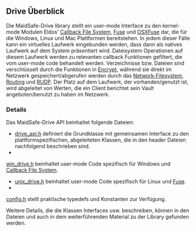 ## Drive Überblick

Die MaidSafe-Drive library stellt ein user-mode Interface zu den kernel-mode Modulen Eldos'
[Callback File System](https://www.eldos.com/cbfs/), [Fuse](http://fuse.sourceforge.net/) und [OSXFuse](http://osxfuse.github.io/) dar, die für die Windows, Linux und Mac Plattformen bereitstehen. In jedem dieser Fälle kann ein virtuelles Laufwerk eingebunden werden, dass dann als natives Laufwerk auf dem System präsentiert wird. Dateisystem Operationen auf diesem Laufwerk werden zu relevanten callback Funktionen gefiltert, die vom user-mode code behandelt werden. Verzeichnisse bzw. Dateien sind verschlüsselt durch die Funktionen in [Encrypt](https://github.com/maidsafe/MaidSafe-Encrypt/wiki), während sie direkt im Netzwerk gespeichert/abgerufen werden durch das [Network-Filesystem](https://github.com/maidsafe/MaidSafe-Network-Filesystem/wiki), [Routing](https://github.com/maidsafe/MaidSafe-Routing/wiki) und [RUDP](https://github.com/maidsafe/MaidSafe-RUDP/wiki). Der Platz auf dem Laufwerk, der vorhanden/genutzt ist, wird abgeleitet von Werten, die ein Client berichtet sein Vault angeboten/benutzt zu haben im Netzwerk.





### Details

Das MaidSafe-Drive API beinhaltet folgende Dateien:

* [drive_api.h](https://github.com/maidsafe/MaidSafe-Drive/blob/master/include/maidsafe/drive/drive_api.h) definiert die Grundklasse mit gemeinsamen Interface zu den plattformspezifischen, abgeleiteten Klassen, die in den header Dateien nachfolgend beschrieben sind.
*
 [win_drive.h](https://github.com/maidsafe/MaidSafe-Drive/blob/master/include/maidsafe/drive/win_drive.h) beinhaltet user-mode Code spezifisch für Windows und [Callback File System](https://www.eldos.com/cbfs/).
* [unix_drive.h](https://github.com/maidsafe/MaidSafe-Drive/blob/master/include/maidsafe/drive/unix_drive.h) beinhaltet user-mode Code spezifisch für Linux und [Fuse](http://fuse.sourceforge.net/).
*
[config.h](https://github.com/maidsafe/MaidSafe-Drive/blob/master/include/maidsafe/drive/config.h) stellt praktische typedefs und Konstanten zur Verfügung.

Weitere Details, die die Klassen Interfaces usw. beschreiben, können in den Dateien und auch in dem weiterführenden Material zu der Library gefunden werden.
